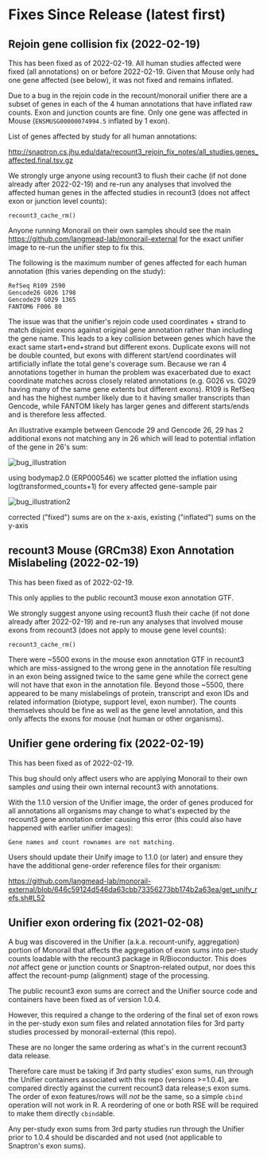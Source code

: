 # Fixes Since Release (latest first)

## Rejoin gene collision fix (2022-02-19)

This has been fixed as of 2022-02-19.
All human studies affected were fixed (all annotations) on or before 2022-02-19.
Given that Mouse only had one gene affected (see below), it was not fixed and remains inflated.

Due to a bug in the rejoin code in the recount/monorail unifier there are a subset of genes in each of the 4 human annotations that have inflated raw counts.  Exon and junction counts are fine. Only one gene was affected in Mouse (`ENSMUSG00000074994.5` inflated by 1 exon).

List of genes affected by study for all human annotations:

http://snaptron.cs.jhu.edu/data/recount3_rejoin_fix_notes/all_studies.genes_affected.final.tsv.gz

We strongly urge anyone using recount3 to flush their cache (if not done already after 2022-02-19) and re-run any analyses that involved the affected human genes in the affected studies in recount3 (does not affect exon or junction level counts):

`recount3_cache_rm()`

Anyone running Monorail on their own samples should see the main https://github.com/langmead-lab/monorail-external for the exact unifier image to re-run the unifier step to fix this.


The following is the maximum number of genes affected for each human annotation (this varies depending on the study):

```
RefSeq R109 2590
Gencode26 G026 1798
Gencode29 G029 1365
FANTOM6 F006 80
```

The issue was that the unifier's rejoin code used coordinates + strand to match disjoint exons against original gene annotation rather than including the gene name.  This leads to a key collision between genes which have the exact same start+end+strand but different exons. Duplicate exons will not be double counted, but exons with different start/end coordinates will artificially inflate the total gene's coverage sum.  Because we ran 4 annotations together in human the problem was exacerbated due to exact coordinate matches across closely related annotations (e.g. G026 vs. G029 having many of the same gene extents but different exons).  R109 is RefSeq and has the highest number likely due to it having smaller transcripts than Gencode, while FANTOM likely has larger genes and different starts/ends and is therefore less affected.

An illustrative example between Gencode 29 and Gencode 26, 29 has 2 additional exons not matching any in 26 which will lead to potential inflation of the gene in 26's sum:

![bug_illustration](recount3_extra_exons_in_gene_rejoin.png)

using bodymap2.0 (ERP000546) we scatter plotted the inflation using log(transformed_counts+1) for every affected gene-sample pair

![bug_illustration2](transformed_log_fixed_vs_inflated_g026.png)

corrected ("fixed") sums are on the x-axis, existing ("inflated") sums on the y-axis

## recount3 Mouse (GRCm38) Exon Annotation Mislabeling (2022-02-19)

This has been fixed as of 2022-02-19.

This only applies to the public recount3 mouse exon annotation GTF.

We strongly suggest anyone using recount3 flush their cache (if not done already after 2022-02-19) and re-run any analyses that involved mouse exons from recount3 (does not apply to mouse gene level counts):

`recount3_cache_rm()`

There were ~5500 exons in the mouse exon annotation GTF in recount3 which are miss-assigned to the wrong gene in the annotation file resulting in an exon being assigned twice to the same gene while the correct gene will not have that exon in the annotation file. Beyond those ~5500, there appeared to be many mislabelings of protein, transcript and exon IDs and related information (biotype, support level, exon number). The counts themselves should be fine as well as the gene level annotation, and this only affects the exons for mouse (not human or other organisms).

## Unifier gene ordering fix (2022-02-19)

This has been fixed as of 2022-02-19.

This bug should only affect users who are applying Monorail to their own samples *and* using their own internal recount3 with annotations.

With the 1.1.0 version of the Unifier image, the order of genes produced for all annotations all organisms may change to what's expected by the recount3 gene annotation order causing this error (this could also have happened with earlier unifier images):

`Gene names and count rownames are not matching.`

Users should update their Unify image to 1.1.0 (or later) and ensure they have the additional gene-order reference files for their organism:

https://github.com/langmead-lab/monorail-external/blob/646c59124d546da63cbb73356273bb174b2a63ea/get_unify_refs.sh#L52

## Unifier exon ordering fix (2021-02-08)

A bug was discovered in the Unifier (a.k.a. recount-unify, aggregation) portion of Monorail that affects the aggregation of exon sums into per-study counts loadable with the recount3 package in R/Bioconductor.  This does *not* affect gene or junction counts or Snaptron-related output, nor does this affect the recount-pump (alignment) stage of the processing.

The public recount3 exon sums are correct and the Unifier source code and containers have been fixed as of version 1.0.4.

However, this required a change to the ordering of the final set of exon rows in the per-study exon sum files and related annotation files for 3rd party studies processed by monorail-external (this repo).

These are no longer the same ordering as what's in the current recount3 data release. 

Therefore care must be taking if 3rd party studies' exon sums, run through the Unifier containers associated with this repo (versions >=1.0.4), are compared directly against the current recount3 data release;s exon sums.  The order of exon features/rows will *not* be the same, so a simple `cbind` operation will not work in R.  A reordering of one or both RSE will be required to make them directly `cbind`able.

Any per-study exon sums from 3rd party studies run through the Unifier prior to 1.0.4 should be discarded and not used (not applicable to Snaptron's exon sums).
